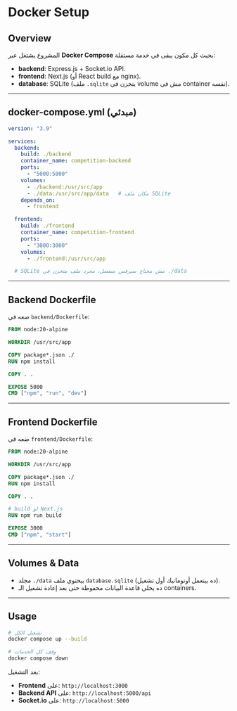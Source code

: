 # Docker Setup

## Overview

المشروع يشتغل عبر **Docker Compose** بحيث كل مكون يبقى في خدمة مستقلة:

* **backend**: Express.js + Socket.io API.
* **frontend**: Next.js (أو React build مع nginx).
* **database**: SQLite (ملف `.sqlite` يتخزن في volume مش في container نفسه).

---

## docker-compose.yml (مبدئي)

```yaml
version: "3.9"

services:
  backend:
    build: ./backend
    container_name: competition-backend
    ports:
      - "5000:5000"
    volumes:
      - ./backend:/usr/src/app
      - ./data:/usr/src/app/data   # مكان ملف SQLite
    depends_on:
      - frontend

  frontend:
    build: ./frontend
    container_name: competition-frontend
    ports:
      - "3000:3000"
    volumes:
      - ./frontend:/usr/src/app

  # SQLite مش محتاج سيرفس منفصل، مجرد ملف متخزن في ./data
```

---

## Backend Dockerfile

ضعه في `backend/Dockerfile`:

```dockerfile
FROM node:20-alpine

WORKDIR /usr/src/app

COPY package*.json ./
RUN npm install

COPY . .

EXPOSE 5000
CMD ["npm", "run", "dev"]
```

---

## Frontend Dockerfile

ضعه في `frontend/Dockerfile`:

```dockerfile
FROM node:20-alpine

WORKDIR /usr/src/app

COPY package*.json ./
RUN npm install

COPY . .

# build لو Next.js
RUN npm run build

EXPOSE 3000
CMD ["npm", "start"]
```

---

## Volumes & Data

* مجلد `./data` بيحتوي ملف `database.sqlite` (ده بيتعمل أوتوماتيك أول تشغيل).
* ده يخلي قاعدة البيانات محفوظة حتى بعد إعادة تشغيل الـ containers.

---

## Usage

```bash
# تشغيل الكل
docker compose up --build

# وقف كل الخدمات
docker compose down
```

بعد التشغيل:

* **Frontend** على: `http://localhost:3000`
* **Backend API** على: `http://localhost:5000/api`
* **Socket.io** على: `http://localhost:5000`
